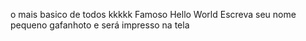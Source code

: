 o mais basico de todos kkkkk
Famoso Hello World
Escreva seu nome pequeno gafanhoto e será impresso na tela